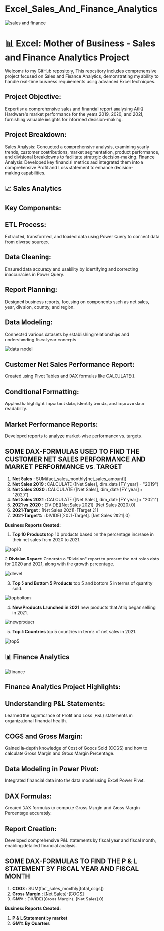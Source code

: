 # Excel_Sales_And_Finance_Analytics

![sales and finance](https://github.com/Akshay2515/Excel_Sales_And_Finance_Analytics/assets/126151845/311a4c20-9b2d-42d4-96e9-895c860266da)



# 📊 Excel: Mother of Business - Sales and Finance Analytics Project
Welcome to my GitHub repository, This repository includes comprehensive project focused on Sales and Finance Analytics, demonstrating my ability to handle real-time business requirements using advanced Excel techniques.

## Project Objective:
Expertise a comprehensive sales and financial report analysing AtliQ Hardware's market performance for the years 2019, 2020, and 2021, furnishing valuable insights for informed decision-making.

## Project Breakdown:
Sales Analysis: Conducted a comprehensive analysis, examining yearly trends, customer contributions, market segmentation, product performance, and divisional breakdowns to facilitate strategic decision-making. Finance Analysis: Developed key financial metrics and integrated them into a comprehensive Profit and Loss statement to enhance decision-making capabilities.


## 📈 Sales Analytics 
## Key Components:

## ETL Process:
Extracted, transformed, and loaded data using Power Query to connect data from diverse sources.
## Data Cleaning:
Ensured data accuracy and usability by identifying and correcting inaccuracies in Power Query.
## Report Planning:
Designed business reports, focusing on components such as net sales, year, division, country, and region.
## Data Modeling:
Connected various datasets by establishing relationships and understanding fiscal year concepts.

![data model](https://github.com/Akshay2515/Excel_Sales_And_Finance_Analytics/assets/126151845/2f371aee-8a8f-4ad8-a136-ca2503ffabf8)



## Customer Net Sales Performance Report:
Created using Pivot Tables and DAX formulas like CALCULATE().
## Conditional Formatting:
Applied to highlight important data, identify trends, and improve data readability.
## Market Performance Reports:
Developed reports to analyze market-wise performance vs. targets.


## SOME DAX-FORMULAS USED TO FIND THE CUSTOMER NET SALES PERFORMANCE AND MARKET PERFORMANCE vs. TARGET
1. **Net Sales** : SUM(fact_sales_monthly[net_sales_amount])
2. **Net Sales 2019** : CALCULATE ([Net Sales], dim_date [FY year] = "2019")
3. **Net Sales 2020** : CALCULATE ([Net Sales], dim_date [FY year] = "2020")
4. **Net Sales 2021** : CALCULATE ([Net Sales], dim_date [FY year] = "2021")
5. **2021 vs 2020** : DIVIDE([Net Sales 2021]. [Net Sales 2020).0)
6. **2021-Target** : [Net Sales 2021]-[Target 21]
7. **2021-Target%** : DIVIDE([2021-Target]. [Net Sales 2021].0)


**Business Reports Created:**
1. **Top 10 Products** top 10 products based on the percentage increase in their net sales from 2020 to 2021.

![top10](https://github.com/Akshay2515/Excel_Sales_And_Finance_Analytics/assets/126151845/719eeb1d-c66b-492f-97a8-91eb492775c1)


   
2 **Division Report**: Generate a "Division" report to present the net sales data for 2020 and 2021, along with the growth percentage.

![dlevel](https://github.com/Akshay2515/Excel_Sales_And_Finance_Analytics/assets/126151845/dbd54c4b-4777-49ef-b845-2917f25f5c4a)

   
3. **Top 5 and Bottom 5 Products** top 5 and bottom 5 in terms of quantity sold.

![topbottom](https://github.com/Akshay2515/Excel_Sales_And_Finance_Analytics/assets/126151845/7e096725-d400-4c80-be30-e7c72e2d74e8)

   
4. **New Products Launched in 2021**  new products that Atliq began selling in 2021.
   
![newproduct](https://github.com/Akshay2515/Excel_Sales_And_Finance_Analytics/assets/126151845/4f3531de-19fd-48db-be76-9ce01e9140d6)


   
5. **Top 5 Countries**  top 5 countries in terms of net sales in 2021.

![top5](https://github.com/Akshay2515/Excel_Sales_And_Finance_Analytics/assets/126151845/082a51c8-6afe-4515-bab5-efe61abe5bf1)



## 📊 Finance Analytics

![finance](https://github.com/Akshay2515/Excel_Sales_And_Finance_Analytics/assets/126151845/b9ecb976-2acc-4ff4-8ada-df216e78b6aa)

## Finance Analytics Project Highlights:
## Understanding P&L Statements:
Learned the significance of Profit and Loss (P&L) statements in organizational financial health.
## COGS and Gross Margin:
Gained in-depth knowledge of Cost of Goods Sold (COGS) and how to calculate Gross Margin and Gross Margin Percentage.
## Data Modeling in Power Pivot:
Integrated financial data into the data model using Excel Power Pivot.
## DAX Formulas:
Created DAX formulas to compute Gross Margin and Gross Margin Percentage accurately.
## Report Creation:
Developed comprehensive P&L statements by fiscal year and fiscal month, enabling detailed financial analysis.


## SOME DAX-FORMULAS TO FIND THE P & L STATEMENT BY FISCAL YEAR AND FISCAL MONTH
1. **COGS** : SUM(fact_sales_monthly[total_cogs])
2. **Gross Margin** : [Net Sales]-[COGS]
3. **GM%** : DIVIDE([Gross Margin). [Net Sales].0)

**Business Reports Created:**
1. **P & L Statement by market**
2. **GM% By Quarters**



